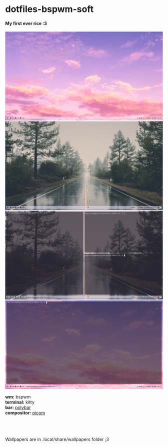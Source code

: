 # dotfiles-bspwm-soft


<h4>My first ever rice :3</h4>

<img src = "https://raw.githubusercontent.com/The-one-and-only-Kapcioszek/dotfiles-bspwm-soft/main/pics/screenshot1.png">
<img src = "https://raw.githubusercontent.com/The-one-and-only-Kapcioszek/dotfiles-bspwm-soft/main/pics/screenshot3.png">
<img src = "https://raw.githubusercontent.com/The-one-and-only-Kapcioszek/dotfiles-bspwm-soft/main/pics/screenshot4.png">
<img src = "https://raw.githubusercontent.com/The-one-and-only-Kapcioszek/dotfiles-bspwm-soft/main/pics/screenshot2.png">

<b>wm:</b> bspwm<br>
<b>terminal:</b> kitty<br>
<b>bar:</b> <a href="https://github.com/polybar/polybar">polybar</a><br>
<b>compositor:</b> <a href="https://github.com/jonaburg/picom">picom</a><br>
<br>
<br>
<br>
<br>
Wallpapers are in .local/share/wallpapers folder ;3


